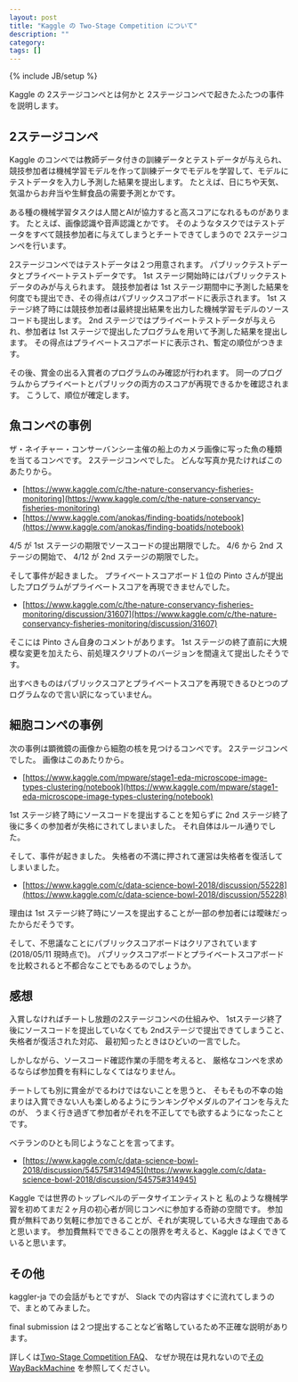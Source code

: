 ```yaml
---
layout: post
title: "Kaggle の Two-Stage Competition について"
description: ""
category: 
tags: []
---
```

{% include JB/setup %}

Kaggle の 2ステージコンペとは何かと 2ステージコンペで起きたふたつの事件を説明します。

## 2ステージコンペ

Kaggle のコンペでは教師データ付きの訓練データとテストデータが与えられ、
競技参加者は機械学習モデルを作って訓練データでモデルを学習して、モデルにテストデータを入力し予測した結果を提出します。
たとえば、日にちや天気、気温からお弁当や生鮮食品の需要予測とかです。

ある種の機械学習タスクは人間とAIが協力すると高スコアになれるものがあります。
たとえば、画像認識や音声認識とかです。
そのようなタスクではテストデータをすべて競技参加者に与えてしまうとチートできてしまうので
2ステージコンペを行います。

2ステージコンペではテストデータは２つ用意されます。
パブリックテストデータとプライベートテストデータです。
1st ステージ開始時にはパブリックテストデータのみが与えられます。
競技参加者は 1st ステージ期間中に予測した結果を何度でも提出でき、その得点はパブリックスコアボードに表示されます。
1st ステージ終了時には競技参加者は最終提出結果を出力した機械学習モデルのソースコードも提出します。
2nd ステージではプライベートテストデータが与えられ、参加者は 1st ステージで提出したプログラムを用いて予測した結果を提出します。
その得点はプライベートスコアボードに表示され、暫定の順位がつきます。

その後、賞金の出る入賞者のプログラムのみ確認が行われます。
同一のプログラムからプライベートとパブリックの両方のスコアが再現できるかを確認されます。
こうして、順位が確定します。

## 魚コンペの事例

ザ・ネイチャー・コンサーバンシー主催の船上のカメラ画像に写った魚の種類を当てるコンペです。
2ステージコンペでした。
どんな写真か見たければこのあたりから。

* [https://www.kaggle.com/c/the-nature-conservancy-fisheries-monitoring](https://www.kaggle.com/c/the-nature-conservancy-fisheries-monitoring)
* [https://www.kaggle.com/anokas/finding-boatids/notebook](https://www.kaggle.com/anokas/finding-boatids/notebook)

4/5 が 1st ステージの期限でソースコードの提出期限でした。
4/6 から 2nd ステージの開始で、
4/12 が 2nd ステージの期限でした。

そして事件が起きました。
プライベートスコアボード１位の Pinto さんが提出したプログラムがプライベートスコアを再現できませんでした。

* [https://www.kaggle.com/c/the-nature-conservancy-fisheries-monitoring/discussion/31607](https://www.kaggle.com/c/the-nature-conservancy-fisheries-monitoring/discussion/31607)

そこには Pinto さん自身のコメントがあります。
1st ステージの終了直前に大規模な変更を加えたら、前処理スクリプトのバージョンを間違えて提出したそうです。

出すべきものはパブリックスコアとプライベートスコアを再現できるひとつのプログラムなので言い訳になっていません。


## 細胞コンペの事例

次の事例は顕微鏡の画像から細胞の核を見つけるコンペです。
2ステージコンペでした。
画像はこのあたりから。

* [https://www.kaggle.com/mpware/stage1-eda-microscope-image-types-clustering/notebook](https://www.kaggle.com/mpware/stage1-eda-microscope-image-types-clustering/notebook)

1st ステージ終了時にソースコードを提出することを知らずに 2nd ステージ終了後に多くの参加者が失格にされてしまいました。
それ自体はルール通りでした。

そして、事件が起きました。
失格者の不満に押されて運営は失格者を復活してしまいました。

* [https://www.kaggle.com/c/data-science-bowl-2018/discussion/55228](https://www.kaggle.com/c/data-science-bowl-2018/discussion/55228)

理由は 1st ステージ終了時にソースを提出することが一部の参加者には曖昧だったからだそうです。

そして、不思議なことにパブリックスコアボードはクリアされています(2018/05/11 現時点で)。
パブリックスコアボードとプライベートスコアボードを比較されると不都合なことでもあるのでしょうか。

## 感想

入賞しなければチートし放題の2ステージコンペの仕組みや、
1stステージ終了後にソースコードを提出していなくても 2ndステージで提出できてしまうこと、
失格者が復活された対応、
最初知ったときはひどいの一言でした。

しかしながら、ソースコード確認作業の手間を考えると、
厳格なコンペを求めるならば参加費を有料にしなくてはなりません。

チートしても別に賞金がでるわけではないことを思うと、
そもそもの不幸の始まりは入賞できない人も楽しめるようにランキングやメダルのアイコンを与えたのが、
うまく行き過ぎて参加者がそれを不正してでも欲するようになったことです。

ベテランのひとも同じようなことを言ってます。

* [https://www.kaggle.com/c/data-science-bowl-2018/discussion/54575#314945](https://www.kaggle.com/c/data-science-bowl-2018/discussion/54575#314945)

Kaggle では世界のトップレベルのデータサイエンティストと
私のような機械学習を初めてまだ２ヶ月の初心者が同じコンペに参加する奇跡の空間です。
参加費が無料であり気軽に参加できることが、それが実現している大きな理由であると思います。
参加費無料でできることの限界を考えると、Kaggle はよくできていると思います。


## その他

kaggler-ja での会話がもとですが、
Slack での内容はすぐに流れてしまうので、まとめてみました。

final submission は２つ提出することなど省略しているため不正確な説明があります。

詳しくは[Two-Stage Competition FAQ](https://www.kaggle.com/two-stage-faq)、
なぜか現在は見れないので[その WayBackMachine](https://web.archive.org/web/20170725070603/https://www.kaggle.com/two-stage-faq)
を参照してください。

